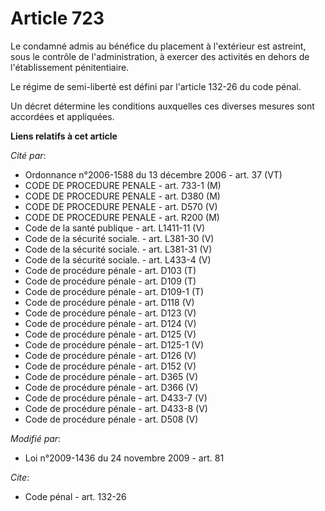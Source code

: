 # Article 723

Le condamné admis au bénéfice du placement à l'extérieur est astreint, sous le contrôle de l'administration, à exercer des
activités en dehors de l'établissement pénitentiaire. 

Le régime de semi-liberté est défini par l'article 132-26 du code pénal. 

Un décret détermine les conditions auxquelles ces diverses mesures sont accordées et appliquées.

**Liens relatifs à cet article**

_Cité par_:

  - Ordonnance n°2006-1588 du 13 décembre 2006 - art. 37 (VT)
  - CODE DE PROCEDURE PENALE - art. 733-1 (M)
  - CODE DE PROCEDURE PENALE - art. D380 (M)
  - CODE DE PROCEDURE PENALE - art. D570 (V)
  - CODE DE PROCEDURE PENALE - art. R200 (M)
  - Code de la santé publique - art. L1411-11 (V)
  - Code de la sécurité sociale. - art. L381-30 (V)
  - Code de la sécurité sociale. - art. L381-31 (V)
  - Code de la sécurité sociale. - art. L433-4 (V)
  - Code de procédure pénale - art. D103 (T)
  - Code de procédure pénale - art. D109 (T)
  - Code de procédure pénale - art. D109-1 (T)
  - Code de procédure pénale - art. D118 (V)
  - Code de procédure pénale - art. D123 (V)
  - Code de procédure pénale - art. D124 (V)
  - Code de procédure pénale - art. D125 (V)
  - Code de procédure pénale - art. D125-1 (V)
  - Code de procédure pénale - art. D126 (V)
  - Code de procédure pénale - art. D152 (V)
  - Code de procédure pénale - art. D365 (V)
  - Code de procédure pénale - art. D366 (V)
  - Code de procédure pénale - art. D433-7 (V)
  - Code de procédure pénale - art. D433-8 (V)
  - Code de procédure pénale - art. D508 (V)

_Modifié par_:

  - Loi n°2009-1436 du 24 novembre 2009 - art. 81

_Cite_:

  - Code pénal - art. 132-26
